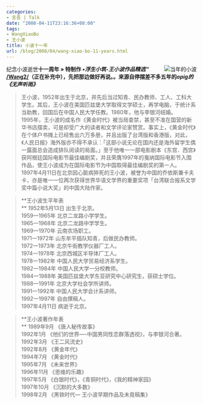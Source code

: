 ```yaml
---
categories:
- 言吾 | Talk
date: "2008-04-11T23:16:36+08:00"
tags:
- WangXiaoBo
- 王小波
title: 小波十一年
url: /blog/2008/04/wang-xiao-bo-11-years.html
---
```

<span style="float:right;">![当年的小波](/images/posts/xiaobo.jpg)</span>
纪念小波逝世**十一周年 **» 特制作 ***•浮生小筑-王小波作品精选***™ [/Wang2/](http://chenjun.com/wang2/ "王小波作品精选")（正在补充中），先把那边做好再说。。来源自停摆差不多五年的**_opig的《无声听雨》_**
<!--more-->

> 王小波，1952年出生于北京，并先后当过知青、民办教师、工人、工科大学生。其后，王小波在美国匹兹堡大学取得文学硕士，再学电脑，于统计系当助教，回国后在中国人民大学任教。1980年，他与李银河结婚。  
> 1995年，王小波的成名作《黄金时代》被当局查禁，甚至不准在国营的新华书店摆卖，可是却受广大的读者和文学评论家赞赏。事实上，《黄金时代》在个体户书摊上已经售出六万多册，并且出版了台湾版和香港版，对此，《人民日报》海外版亦不得不承认：「这部小说无论在国内还是海外留学生偶一露面总会造成排队阅读的局面。」至于他唯一一部电影剧本《东宫．西宫》获阿根廷国际电影节最佳编剧奖，并且荣膺1997年的戛纳国际电影节入围作品，使王小波成为在国际电影节为中国取得最佳编剧奖的第一人。  
> 1997年4月11日在北京因心脏病猝死的王小波，被誉为中国的乔依斯兼卡夫卡，亦是唯一一位两次获得世界华语文学界的重要奖项「台湾联合报系文学奖中篇小说大奖」的中国大陆作家。

> **王小波生平年表  
> ** 1952年5月13日 出生于北京。  
> 1959一1965年 北京二龙路小学学生。  
> 1965一1968年 北京二龙路中学学生。  
> 1969一1970年 云南农场职工。  
> 1971一1972年 山东牟平插队知青，后做民办教师。  
> 1972一1973年 北京牛街教学仪器厂工人。  
> 1974一1978年 北京西城区半导体厂工人。  
> 1978一1982年 中国人民大学贸易经济系学生。  
> 1982一1984年 中国人民大学一分校教师。  
> 1984一1988年 美国匹兹堡大学东亚研究中心研究生，获硕士学位。  
> 1988一1991年 北京大学社会学所讲师。  
> 1991一1992年 中国人民大学会计系讲师。  
> 1992一1997年 自由撰稿人。  
> 1997年4月11日 病逝于北京。

> **王小波著作年表  
> ** 1989年9月 《唐人秘传故事》  
> 1992年1月 《他们的世界&#8212;-中国男同性恋群落透视》，与李银河合著。  
> 1992年3月 《王二风流史》  
> 1992年8月 《黄金年代》  
> 1994年7月 《黄金时代》  
> 1995年7月 《未来世界》  
> 1996年11月 《思维的乐趣》  
> 1997年5月 《白银时代》，《青铜时代》，《我的精神家园》  
> 1997年10月 《沉默的大多数》  
> 1998年2月 《黑铁时代&#8212; 王小波早期作品及未竟稿集》